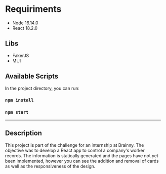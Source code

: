 # Requiriments
- Node 16.14.0
- React 18.2.0

## Libs
- FakerJS
- MUI

## Available Scripts

In the project directory, you can run:

### `npm install`

### `npm start`

---
## Description

  This project is part of the challenge for an internship at Brainny. The objective was to develop a React app to control a company's worker records. The information is statically generated and the pages have not yet been implemented, however you can see the addition and removal of cards as well as the responsiveness of the design.
